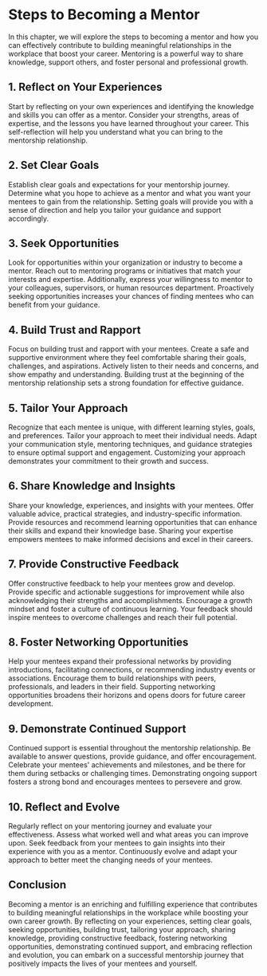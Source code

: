 Steps to Becoming a Mentor
===================================

In this chapter, we will explore the steps to becoming a mentor and how you can effectively contribute to building meaningful relationships in the workplace that boost your career. Mentoring is a powerful way to share knowledge, support others, and foster personal and professional growth.

**1. Reflect on Your Experiences**
----------------------------------

Start by reflecting on your own experiences and identifying the knowledge and skills you can offer as a mentor. Consider your strengths, areas of expertise, and the lessons you have learned throughout your career. This self-reflection will help you understand what you can bring to the mentorship relationship.

**2. Set Clear Goals**
----------------------

Establish clear goals and expectations for your mentorship journey. Determine what you hope to achieve as a mentor and what you want your mentees to gain from the relationship. Setting goals will provide you with a sense of direction and help you tailor your guidance and support accordingly.

**3. Seek Opportunities**
-------------------------

Look for opportunities within your organization or industry to become a mentor. Reach out to mentoring programs or initiatives that match your interests and expertise. Additionally, express your willingness to mentor to your colleagues, supervisors, or human resources department. Proactively seeking opportunities increases your chances of finding mentees who can benefit from your guidance.

**4. Build Trust and Rapport**
------------------------------

Focus on building trust and rapport with your mentees. Create a safe and supportive environment where they feel comfortable sharing their goals, challenges, and aspirations. Actively listen to their needs and concerns, and show empathy and understanding. Building trust at the beginning of the mentorship relationship sets a strong foundation for effective guidance.

**5. Tailor Your Approach**
---------------------------

Recognize that each mentee is unique, with different learning styles, goals, and preferences. Tailor your approach to meet their individual needs. Adapt your communication style, mentoring techniques, and guidance strategies to ensure optimal support and engagement. Customizing your approach demonstrates your commitment to their growth and success.

**6. Share Knowledge and Insights**
-----------------------------------

Share your knowledge, experiences, and insights with your mentees. Offer valuable advice, practical strategies, and industry-specific information. Provide resources and recommend learning opportunities that can enhance their skills and expand their knowledge base. Sharing your expertise empowers mentees to make informed decisions and excel in their careers.

**7. Provide Constructive Feedback**
------------------------------------

Offer constructive feedback to help your mentees grow and develop. Provide specific and actionable suggestions for improvement while also acknowledging their strengths and accomplishments. Encourage a growth mindset and foster a culture of continuous learning. Your feedback should inspire mentees to overcome challenges and reach their full potential.

**8. Foster Networking Opportunities**
--------------------------------------

Help your mentees expand their professional networks by providing introductions, facilitating connections, or recommending industry events or associations. Encourage them to build relationships with peers, professionals, and leaders in their field. Supporting networking opportunities broadens their horizons and opens doors for future career development.

**9. Demonstrate Continued Support**
------------------------------------

Continued support is essential throughout the mentorship relationship. Be available to answer questions, provide guidance, and offer encouragement. Celebrate your mentees' achievements and milestones, and be there for them during setbacks or challenging times. Demonstrating ongoing support fosters a strong bond and encourages mentees to persevere and grow.

**10. Reflect and Evolve**
--------------------------

Regularly reflect on your mentoring journey and evaluate your effectiveness. Assess what worked well and what areas you can improve upon. Seek feedback from your mentees to gain insights into their experience with you as a mentor. Continuously evolve and adapt your approach to better meet the changing needs of your mentees.

**Conclusion**
--------------

Becoming a mentor is an enriching and fulfilling experience that contributes to building meaningful relationships in the workplace while boosting your own career growth. By reflecting on your experiences, setting clear goals, seeking opportunities, building trust, tailoring your approach, sharing knowledge, providing constructive feedback, fostering networking opportunities, demonstrating continued support, and embracing reflection and evolution, you can embark on a successful mentorship journey that positively impacts the lives of your mentees and yourself.
